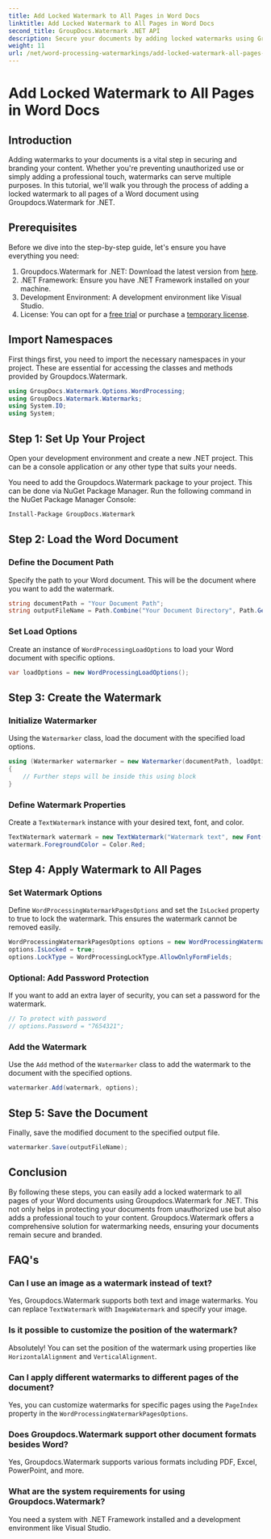 ```yaml
---
title: Add Locked Watermark to All Pages in Word Docs
linktitle: Add Locked Watermark to All Pages in Word Docs
second_title: GroupDocs.Watermark .NET API
description: Secure your documents by adding locked watermarks using Groupdocs.Watermark for .NET. Follow our step-by-step guide for easy implementation.
weight: 11
url: /net/word-processing-watermarkings/add-locked-watermark-all-pages-word-docs/
---
```


# Add Locked Watermark to All Pages in Word Docs

## Introduction
Adding watermarks to your documents is a vital step in securing and branding your content. Whether you're preventing unauthorized use or simply adding a professional touch, watermarks can serve multiple purposes. In this tutorial, we'll walk you through the process of adding a locked watermark to all pages of a Word document using Groupdocs.Watermark for .NET.
## Prerequisites
Before we dive into the step-by-step guide, let's ensure you have everything you need:
1. Groupdocs.Watermark for .NET: Download the latest version from [here](https://releases.groupdocs.com/Watermark/net/).
2. .NET Framework: Ensure you have .NET Framework installed on your machine.
3. Development Environment: A development environment like Visual Studio.
4. License: You can opt for a [free trial](https://releases.groupdocs.com/) or purchase a [temporary license](https://purchase.groupdocs.com/temporary-license/).
## Import Namespaces
First things first, you need to import the necessary namespaces in your project. These are essential for accessing the classes and methods provided by Groupdocs.Watermark.
```csharp
using GroupDocs.Watermark.Options.WordProcessing;
using GroupDocs.Watermark.Watermarks;
using System.IO;
using System;
```
## Step 1: Set Up Your Project

Open your development environment and create a new .NET project. This can be a console application or any other type that suits your needs.

You need to add the Groupdocs.Watermark package to your project. This can be done via NuGet Package Manager. Run the following command in the NuGet Package Manager Console:
```sh
Install-Package GroupDocs.Watermark
```
## Step 2: Load the Word Document
### Define the Document Path
Specify the path to your Word document. This will be the document where you want to add the watermark.
```csharp
string documentPath = "Your Document Path";
string outputFileName = Path.Combine("Your Document Directory", Path.GetFileName(documentPath));
```
### Set Load Options
Create an instance of `WordProcessingLoadOptions` to load your Word document with specific options.
```csharp
var loadOptions = new WordProcessingLoadOptions();
```
## Step 3: Create the Watermark
### Initialize Watermarker
Using the `Watermarker` class, load the document with the specified load options.
```csharp
using (Watermarker watermarker = new Watermarker(documentPath, loadOptions))
{
    // Further steps will be inside this using block
}
```
### Define Watermark Properties
Create a `TextWatermark` instance with your desired text, font, and color.
```csharp
TextWatermark watermark = new TextWatermark("Watermark text", new Font("Arial", 19));
watermark.ForegroundColor = Color.Red;
```
## Step 4: Apply Watermark to All Pages
### Set Watermark Options
Define `WordProcessingWatermarkPagesOptions` and set the `IsLocked` property to true to lock the watermark. This ensures the watermark cannot be removed easily.
```csharp
WordProcessingWatermarkPagesOptions options = new WordProcessingWatermarkPagesOptions();
options.IsLocked = true;
options.LockType = WordProcessingLockType.AllowOnlyFormFields;
```
### Optional: Add Password Protection
If you want to add an extra layer of security, you can set a password for the watermark.
```csharp
// To protect with password
// options.Password = "7654321";
```
### Add the Watermark
Use the `Add` method of the `Watermarker` class to add the watermark to the document with the specified options.
```csharp
watermarker.Add(watermark, options);
```
## Step 5: Save the Document
Finally, save the modified document to the specified output file.
```csharp
watermarker.Save(outputFileName);
```

## Conclusion
By following these steps, you can easily add a locked watermark to all pages of your Word documents using Groupdocs.Watermark for .NET. This not only helps in protecting your documents from unauthorized use but also adds a professional touch to your content. Groupdocs.Watermark offers a comprehensive solution for watermarking needs, ensuring your documents remain secure and branded.
## FAQ's
### Can I use an image as a watermark instead of text?
Yes, Groupdocs.Watermark supports both text and image watermarks. You can replace `TextWatermark` with `ImageWatermark` and specify your image.
### Is it possible to customize the position of the watermark?
Absolutely! You can set the position of the watermark using properties like `HorizontalAlignment` and `VerticalAlignment`.
### Can I apply different watermarks to different pages of the document?
Yes, you can customize watermarks for specific pages using the `PageIndex` property in the `WordProcessingWatermarkPagesOptions`.
### Does Groupdocs.Watermark support other document formats besides Word?
Yes, Groupdocs.Watermark supports various formats including PDF, Excel, PowerPoint, and more.
### What are the system requirements for using Groupdocs.Watermark?
You need a system with .NET Framework installed and a development environment like Visual Studio.
